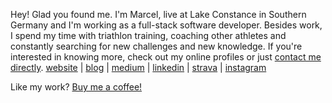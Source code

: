 Hey! Glad you found me. I'm Marcel, live at Lake Constance in Southern Germany and I'm working as a full-stack software developer. Besides work, I spend my time with triathlon training, coaching other athletes and constantly searching for new challenges and new knowledge. If you're interested in knowing more, check out my online profiles or just [contact me directly](mailto:marcel@mjurtz.com). [website](https://www.mjurtz.com) | [blog](https://www.blog.mjurtz.com) | [medium](https://medium.com/@jurtzmarcel) | [linkedin](https://www.linkedin.com/in/marcel-jurtz-302b881b1/) | [strava](https://www.strava.com/athletes/33542098) | [instagram](https://www.instagram.com/marceljurtz/)

Like my work? [Buy me a coffee!](https://www.buymeacoffee.com/MarcelJurtz)
